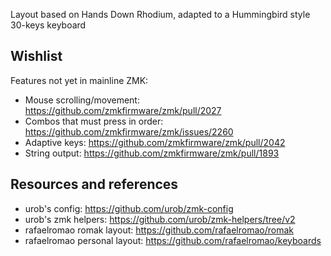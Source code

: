 Layout based on Hands Down Rhodium, adapted to a Hummingbird style 30-keys keyboard

## Wishlist
Features not yet in mainline ZMK:
- Mouse scrolling/movement: https://github.com/zmkfirmware/zmk/pull/2027
- Combos that must press in order: https://github.com/zmkfirmware/zmk/issues/2260
- Adaptive keys: https://github.com/zmkfirmware/zmk/pull/2042
- String output: https://github.com/zmkfirmware/zmk/pull/1893

## Resources and references
- urob's config: https://github.com/urob/zmk-config
- urob's zmk helpers: https://github.com/urob/zmk-helpers/tree/v2
- rafaelromao romak layout: https://github.com/rafaelromao/romak
- rafaelromao personal layout: https://github.com/rafaelromao/keyboards
